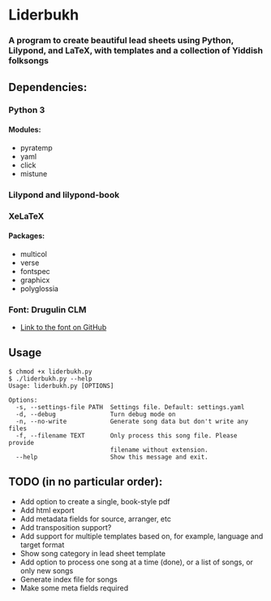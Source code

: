 # Liderbukh
### A program to create beautiful lead sheets using Python, Lilypond, and LaTeX, with templates and a collection of Yiddish folksongs

## Dependencies:
### Python 3
#### Modules:
* pyratemp
* yaml
* click
* mistune

### Lilypond and lilypond-book
### XeLaTeX
#### Packages:
* multicol
* verse
* fontspec
* graphicx
* polyglossia

### Font: Drugulin CLM
* [Link to the font on GitHub](https://github.com/derpayatz/fonts/tree/master/Fonts/Hebrew%20Letters%20only/Culmus%20Project%20(GPL%20and%20GPL%2BFE)/Maxim%20Iorsh%20(GPL)/Basic%20Fonts/Drugulin "Drugulin CLM on GitHub")

## Usage
```
$ chmod +x liderbukh.py
$ ./liderbukh.py --help
Usage: liderbukh.py [OPTIONS]

Options:
  -s, --settings-file PATH  Settings file. Default: settings.yaml
  -d, --debug               Turn debug mode on
  -n, --no-write            Generate song data but don't write any files
  -f, --filename TEXT       Only process this song file. Please provide
                            filename without extension.
  --help                    Show this message and exit.

```
## TODO (in no particular order):

* Add option to create a single, book-style pdf 
* Add html export
* Add metadata fields for source, arranger, etc
* Add transposition support?
* Add support for multiple templates based on, for example, language and target format
* Show song category in lead sheet template
* Add option to process one song at a time (done), or a list of songs, or only new songs 
* Generate index file for songs
* Make some meta fields required
